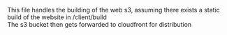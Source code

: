 This file handles the building of the web s3, assuming there exists a static build of the website in /client/build  
The s3 bucket then gets forwarded to cloudfront for distribution